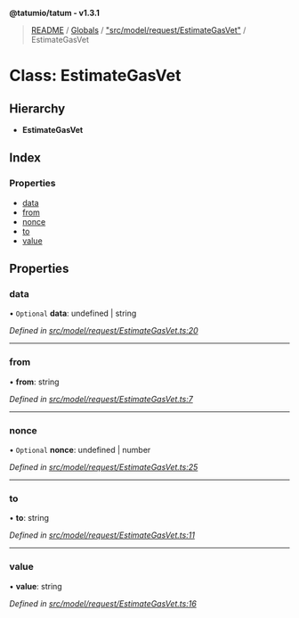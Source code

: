 **@tatumio/tatum - v1.3.1**

> [README](../README.md) / [Globals](../globals.md) / ["src/model/request/EstimateGasVet"](../modules/_src_model_request_estimategasvet_.md) / EstimateGasVet

# Class: EstimateGasVet

## Hierarchy

* **EstimateGasVet**

## Index

### Properties

* [data](_src_model_request_estimategasvet_.estimategasvet.md#data)
* [from](_src_model_request_estimategasvet_.estimategasvet.md#from)
* [nonce](_src_model_request_estimategasvet_.estimategasvet.md#nonce)
* [to](_src_model_request_estimategasvet_.estimategasvet.md#to)
* [value](_src_model_request_estimategasvet_.estimategasvet.md#value)

## Properties

### data

• `Optional` **data**: undefined \| string

*Defined in [src/model/request/EstimateGasVet.ts:20](https://github.com/tatumio/tatum-js/blob/8f0f126/src/model/request/EstimateGasVet.ts#L20)*

___

### from

•  **from**: string

*Defined in [src/model/request/EstimateGasVet.ts:7](https://github.com/tatumio/tatum-js/blob/8f0f126/src/model/request/EstimateGasVet.ts#L7)*

___

### nonce

• `Optional` **nonce**: undefined \| number

*Defined in [src/model/request/EstimateGasVet.ts:25](https://github.com/tatumio/tatum-js/blob/8f0f126/src/model/request/EstimateGasVet.ts#L25)*

___

### to

•  **to**: string

*Defined in [src/model/request/EstimateGasVet.ts:11](https://github.com/tatumio/tatum-js/blob/8f0f126/src/model/request/EstimateGasVet.ts#L11)*

___

### value

•  **value**: string

*Defined in [src/model/request/EstimateGasVet.ts:16](https://github.com/tatumio/tatum-js/blob/8f0f126/src/model/request/EstimateGasVet.ts#L16)*
